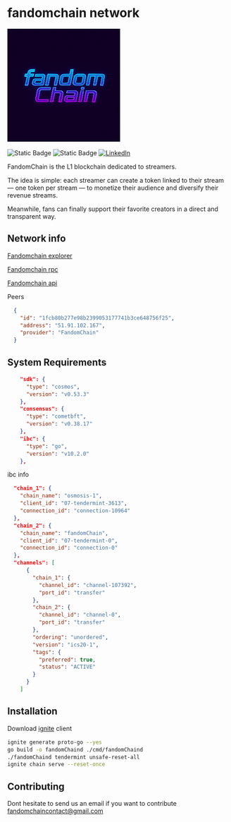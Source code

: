 # fandomchain network

![fandomchain](logo.png)

![Static Badge](https://img.shields.io/badge/version-1.0-blue) ![Static Badge](https://img.shields.io/badge/reportstatus-active-green)  [![LinkedIn](https://img.shields.io/badge/LinkedIn-Newsletter-0077B5?logo=linkedin&logoColor=white)](https://www.linkedin.com/newsletters/7381020659008557056?lipi=urn%3Ali%3Apage%3Ad_flagship3_profile_view_base%3BckMFLApjQvyvLK8Aotl1iw%3D%3D)




FandomChain is the L1 blockchain dedicated to streamers.

The idea is simple: each streamer can create a token linked to their stream — one token per stream — to monetize their audience and diversify their revenue streams.

Meanwhile, fans can finally support their favorite creators in a direct and transparent way.

## Network info

[Fandomchain explorer](https://explorer.fandomchain.com)

[Fandomchain rpc](https://rpc.fandomchain.com)

[Fandomchain api](https://api.fandomchain.com)

Peers
```json
  {
    "id": "1fcb80b277e98b2399053177741b3ce648756f25",
    "address": "51.91.102.167",
    "provider": "FandomChain"
  }
```

## System Requirements

```json
    "sdk": {
      "type": "cosmos",
      "version": "v0.53.3"
    },
    "consensus": {
      "type": "cometbft",
      "version": "v0.38.17"
    },
    "ibc": {
      "type": "go",
      "version": "v10.2.0"
    },
```

ibc info
```json
  "chain_1": {
    "chain_name": "osmosis-1",
    "client_id": "07-tendermint-3613",
    "connection_id": "connection-10964"
  },
  "chain_2": {
    "chain_name": "fandomChain",
    "client_id": "07-tendermint-0",
    "connection_id": "connection-0"
  },
  "channels": [
      {
        "chain_1": {
          "channel_id": "channel-107392",
          "port_id": "transfer"
        },
        "chain_2": {
          "channel_id": "channel-0",
          "port_id": "transfer"
        },
        "ordering": "unordered",
        "version": "ics20-1",
        "tags": {
          "preferred": true,
          "status": "ACTIVE"
        }
      }
    ]
```

## Installation

Download [ignite](https://ignite.com/) client

```bash
ignite generate proto-go --yes
go build -o fandomChaind ./cmd/fandomChaind
./fandomChaind tendermint unsafe-reset-all
ignite chain serve --reset-once 
```

## Contributing

Dont hesitate to send us an email if you want to contribute
fandomchaincontact@gmail.com